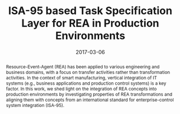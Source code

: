 ---
abstract: Resource-Event-Agent (REA) has been applied to various engineering and business
  domains, with a focus on transfer activities rather than transformation activities.
  In the context of smart manufacturing, vertical integration of IT systems (e.g.,
  business applications and production control systems) is a key factor. In this work,
  we shed light on the integration of REA concepts into production environments by
  investigating properties of REA transformations and aligning them with concepts
  from an international standard for enterprise-control system integration (ISA-95).
authors:
- Bernhard Wally
- Christian Huemer
- Alexandra Mazak
date: '2017-03-06'
featured: false
links:
- name: Publik
  url: https://publik.tuwien.ac.at/showentry.php?ID=258974&lang=1
publication_types:
- '0'
publishDate: '2017-03-06'
title: ISA-95 based Task Specification Layer for REA in Production Environments
url_pdf: ''
---